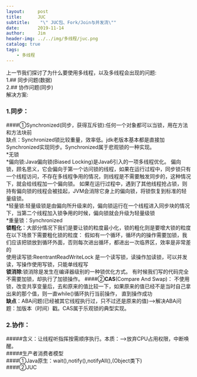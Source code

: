 ```yaml
---
layout:     post
title:      JUC
subtitle:    "\" JUC包、Fork/Join与并发流\""
date:       2019-11-14
author:     Jim
header-img: ../../img/多线程/juc.png
catalog: true
tags:
    - 多线程
---
```

上一节我们探讨了为什么要使用多线程，以及多线程会出现的问题:<br>
1.## 同步问题(数据)<br>
2.## 协作问题(同步)<br>
解决方案:<br>
 ### 1.同步：<br>
   ####①Synchronized(同步，获得互斥锁):任何一个对象都可以当锁，用在方法和方法块前 <br>
   缺点：Synchronized锁比较重量，效率低。jdk老版本基本都是直接加Synchronized实现同步。Synchronized属于悲观锁的一种实现。<br>
        *无锁<br>
        *偏向锁:Java偏向锁(Biased Locking)是Java6引入的一项多线程优化。
             偏向锁，顾名思义，它会偏向于第一个访问锁的线程，如果在运行过程中，同步锁只有一个线程访问，不存在多线程争用的情况，则线程是不需要触发同步的，这种情况下，就会给线程加一个偏向锁。
             如果在运行过程中，遇到了其他线程抢占锁，则持有偏向锁的线程会被挂起，JVM会消除它身上的偏向锁，将锁恢复到标准的轻量级锁。
             <br>
        *轻量锁:轻量级锁是由偏向所升级来的，偏向锁运行在一个线程进入同步块的情况下，当第二个线程加入锁争用的时候，偏向锁就会升级为轻量级锁<br>
        *重量锁：Synchronized<br>
        **锁粗化**：大部分情况下我们是要让锁的粒度最小化，锁的粗化则是要增大锁的粒度
            在以下场景下需要粗化锁的粒度：
            假如有一个循环，循环内的操作需要加锁，我们应该把锁放到循环外面，否则每次进出循环，都进出一次临界区，效率是非常差的<br>
        使用读写锁:ReentrantReadWriteLock 是一个读写锁，读操作加读锁，可以并发读，写操作使用写锁，只能单线程写<br>
        **锁消除**:锁消除是发生在编译器级别的一种锁优化方式。
          有时候我们写的代码完全不需要加锁，却执行了加锁操作。
   ####②**CAS**(Compare And Swap)：
   不使用锁，改变共享变量后，去和原来的值比较一下，如果原来的值已经不是当时自己拿出来的那个值，则一直while()循环执行当前操作，
   直到操作成功<br>
        **缺点**：ABA问题(已经被其它线程执行过，只不过还是原来的值)-->解决ABA问题：加版本（时间）戳。CAS属于乐观锁的典型实现。<br>
        
        
 ### 2.协作：<br>
   #####含义：让线程听指挥按需顺序执行。本质：-->放弃CPU占用权限，中断唤醒。<br>
   #####生产者消费者模型<br>
   ####①Java原生：wait(),notify(),notifyAll(),(Object类下)<br>
   ####②JUC


